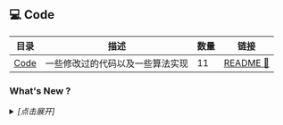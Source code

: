 ## :computer: Code

| 目录 | 描述 | 数量 | 链接 |
| --- | --- | --- | --- |
| [Code](./) | 一些修改过的代码以及一些算法实现 | 11 | [README :link:](<README.md>) |
### What's New ?

<details><summary><em>[点击展开]</em></summary>
<br>

- 2024-03-06 [README.md](<README.md>)
- 2023-04-17 [xception.py](<xception/xception.py>)
- 2023-04-17 [deeplabv3plus_xception-d8_513x513_60k_trimap.py](<xception/deeplabv3plus_xception-d8_513x513_60k_trimap.py>)
- 2023-04-17 [deeplabv3plus_xception-d16_513x513_60k_trimap.py](<xception/deeplabv3plus_xception-d16_513x513_60k_trimap.py>)
- 2023-04-17 [encode_images.py](<stylegan3-encoder/encode_images.py>)
- 2023-04-17 [mls.h](<mls/src/mls.h>)
- 2023-04-17 [mls.cpp](<mls/src/mls.cpp>)
- 2023-04-17 [main.cpp](<mls/src/main.cpp>)
- 2023-04-17 [CMakeLists.txt](<mls/CMakeLists.txt>)
- 2023-04-17 [train_interpreter.py](<EditGAN/train_interpreter.py>)
- 2023-04-17 [generate.py](<EditGAN/generate.py>)

</details>

